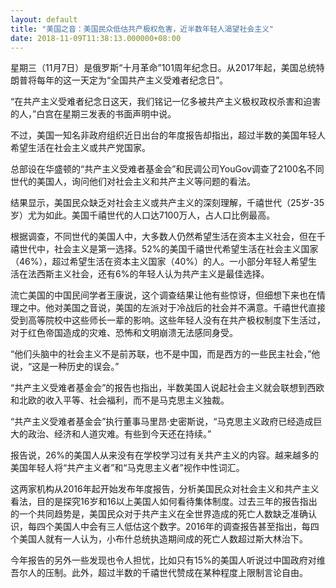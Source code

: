 ```yaml
---
layout: default
title: "美国之音：美国民众低估共产极权危害，近半数年轻人渴望社会主义"
date: 2018-11-09T11:38:13.000000+08:00
---
```


星期三（11月7日）是俄罗斯“十月革命”101周年纪念日。从2017年起，美国总统特朗普将每年的这一天定为“全国共产主义受难者纪念日”。

“在共产主义受难者纪念日这天，我们铭记一亿多被共产主义极权政权杀害和迫害的人，”白宫在星期三发表的书面声明中说。

不过，美国一知名非政府组织近日出台的年度报告却指出，超过半数的美国年轻人希望生活在社会主义或共产党国家。

总部设在华盛顿的“共产主义受难者基金会”和民调公司YouGov调查了2100名不同世代的美国人，询问他们对社会主义和共产主义等问题的看法。

结果显示，美国民众缺乏对社会主义或共产主义的深刻理解，千禧世代（25岁-35岁）尤为如此。美国千禧世代的人口达7100万人，占人口比例最高。

根据调查，不同世代的美国人中，大多数人仍然希望生活在资本主义社会，但在千禧世代中，社会主义是第一选择。52%的美国千禧世代希望生活在社会主义国家（46%），超过希望生活在资本主义国家（40%）的人。一小部分年轻人希望生活在法西斯主义社会，还有6%的年轻人认为共产主义是最佳选择。

流亡美国的中国民间学者王康说，这个调查结果让他有些惊讶，但细想下来也在情理之中。他对美国之音说，美国的左派对于冷战后的社会并不满意。千禧世代直接受到高等院校中这些师长一辈的影响。这些年轻人没有在共产极权制度下生活过，对于红色帝国造成的灾难、恐怖和文明崩溃无法感同身受。

“他们头脑中的社会主义不是前苏联，也不是中国，而是西方的一些民主社会，”他说，“这是一种历史的误会。”

“共产主义受难者基金会”的报告也指出，半数美国人说起社会主义就会联想到西欧和北欧的收入平等、社会福利，而不是马克思主义独裁。

“共产主义受难者基金会”执行董事马里昂·史密斯说，“马克思主义政府已经造成巨大的政治、经济和人道灾难。有些到今天还在持续。”

报告说，26%的美国人从来没有在学校学习过有关共产主义的内容。越来越多的美国年轻人将“共产主义者”和“马克思主义者”视作中性词汇。

这两家机构从2016年起开始发布年度报告，分析美国民众对社会主义和共产主义看法，目的是探究16岁和16以上美国人如何看待集体制度。过去三年的报告指出的一个共同趋势是，美国民众对于共产主义在全世界造成的死亡人数缺乏准确认识，每四个美国人中会有三人低估这个数字。2016年的调查报告甚至指出，每四个美国人就有一人认为，小布什总统执造期间成的死亡人数超过斯大林治下。

今年报告的另外一些发现也令人担忧，比如只有15%的美国人听说过中国政府对维吾尔人的压制。此外，超过半数的千禧世代赞成在某种程度上限制言论自由。

